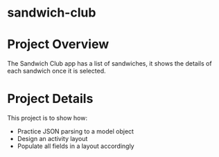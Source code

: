 # sandwich-club
# Project Overview
The Sandwich Club app has a list of sandwiches, it shows the details of each sandwich once it is selected.

# Project Details
This project is to show how:
- Practice JSON parsing to a model object
- Design an activity layout
- Populate all fields in a layout accordingly
